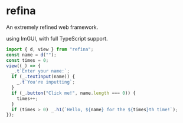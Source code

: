 # refina

An extremely refined web framework.

using ImGUI, with full TypeScript support.

```typescript
import { d, view } from "refina";
const name = d("");
const times = 0;
view((_) => {
  _.t`Enter your name:`;
  if (_.textInput(name)) {
    _.t`You're inputting`;
  }
  if (_.button("Click me!", name.length === 0)) {
    times++;
  }
  if (times > 0) _.h1(`Hello, ${name} for the ${times}th time!`);
});
```
